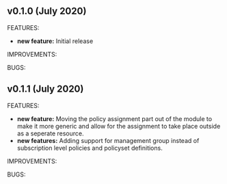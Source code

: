## v0.1.0 (July 2020)

FEATURES: 
* **new feature:**  Initial release

IMPROVEMENTS:

BUGS:

## v0.1.1 (July 2020)

FEATURES: 
* **new feature:**  Moving the policy assignment part out of the module to make it more generic and allow for the assignment to take place outside as a seperate resource.
* **new features:** Adding support for management group instead of subscription level policies and policyset definitions.

IMPROVEMENTS:

BUGS: